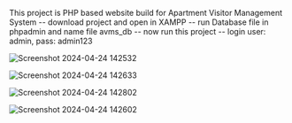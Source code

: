 This project is PHP based website build for Apartment Visitor Management System
-- download project and open in XAMPP 
-- run Database file in phpadmin and name file avms_db
-- now run this project
-- login user: admin,  pass: admin123

![Screenshot 2024-04-24 142532](https://github.com/user-attachments/assets/dfc5f313-7829-481a-835c-3cba1ace009f)

![Screenshot 2024-04-24 142633](https://github.com/user-attachments/assets/968c061a-4a35-47e6-b657-8a80d8e32831)

![Screenshot 2024-04-24 142802](https://github.com/user-attachments/assets/29e71e1b-e05b-443d-baeb-08c04f4d43e8)

![Screenshot 2024-04-24 142602](https://github.com/user-attachments/assets/6ec2edf5-279b-4304-af66-2e98458f8cfa)
